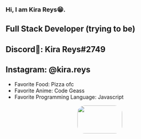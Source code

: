 ### Hi, I am Kira Reys😁.
## Full Stack Developer (trying to be)
## Discord👾: Kira Reys#2749
## Instagram: @kira.reys
- Favorite Food: Pizza ofc
- Favorite Anime: Code Geass
- Favorite Programming Language: Javascript
<p align="center">
  <img src="https://occ-0-2705-448.1.nflxso.net/dnm/api/v6/9pS1daC2n6UGc3dUogvWIPMR_OU/AAAABaygCVKKFdP_2L-H3ZFKuJ5hgs0PTVJyDbERwz_KWZzKW4g12VpI-f2cjt9iFbkcQ5MpBE5HKAFaiNC33cWISMMN6xaQVWa8FLkuAlQZfz_541v0.jpg?r=9a7" width=120px height=75px style="border-radius: 20px;">
</p>
